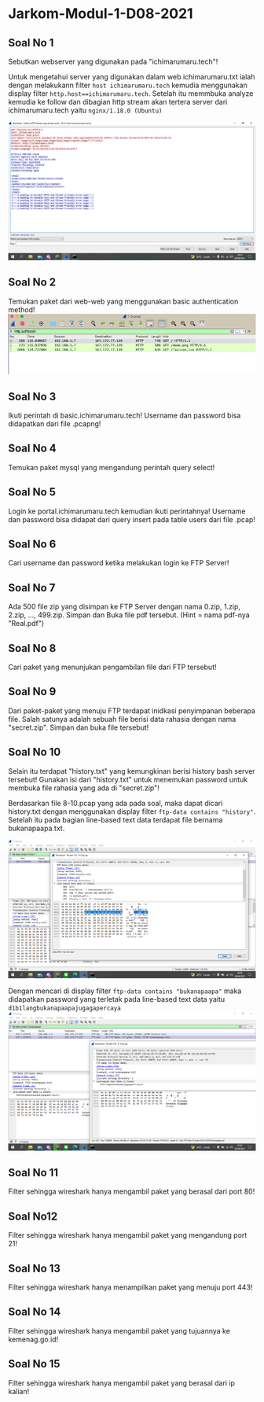 # Jarkom-Modul-1-D08-2021

## Soal No 1
Sebutkan webserver yang digunakan pada "ichimarumaru.tech"! 

Untuk mengetahui server yang digunakan dalam web ichimarumaru.txt ialah dengan melakukann filter  ``host ichimarumaru.tech`` kemudia menggunakan display filter ``http.host==ichimarumaru.tech``. Setelah itu memmbuka analyze kemudia ke follow dan dibagian http stream akan tertera server dari ichimarumaru.tech yaitu `nginx/1.18.0 (Ubuntu)`

![alt text](https://github.com/Aristya14/Jarkom-Modul-1-D08-2021/blob/main/no%201/no%201.png)

## Soal No 2
Temukan paket dari web-web yang menggunakan basic authentication method!
![2](./Gambar/2.png)
## Soal No 3
Ikuti perintah di basic.ichimarumaru.tech! Username dan password bisa didapatkan dari file .pcapng!

## Soal No 4
Temukan paket mysql yang mengandung perintah query select!

## Soal No 5
Login ke portal.ichimarumaru.tech kemudian ikuti perintahnya! Username dan password bisa didapat dari query insert pada table users dari file .pcap!

## Soal No 6
Cari username dan password ketika melakukan login ke FTP Server!

## Soal No 7
Ada 500 file zip yang disimpan ke FTP Server dengan nama 0.zip, 1.zip, 2.zip, ..., 499.zip. Simpan dan Buka file pdf tersebut. (Hint = nama pdf-nya "Real.pdf")

## Soal No 8
Cari paket yang menunjukan pengambilan file dari FTP tersebut!

## Soal No 9
Dari paket-paket yang menuju FTP terdapat inidkasi penyimpanan beberapa file. Salah satunya adalah sebuah file berisi data rahasia dengan nama "secret.zip". Simpan dan buka file tersebut!

## Soal No 10
Selain itu terdapat "history.txt" yang kemungkinan berisi history bash server tersebut! Gunakan isi dari "history.txt" untuk menemukan password untuk membuka file rahasia yang ada di "secret.zip"!

Berdasarkan file 8-10.pcap yang ada pada soal, maka dapat dicari history.txt dengan menggunakan display filter ``ftp-data contains "history"``.
Setelah itu pada bagian line-based text data terdapat file bernama bukanapaapa.txt.

![alt text](https://github.com/Aristya14/Jarkom-Modul-1-D08-2021/blob/main/no%2010/10%20history%20txt.png)

Dengan mencari di display filter ``ftp-data contains "bukanapaapa"`` maka didapatkan password yang terletak pada line-based text data yaitu `d1b1langbukanapaapajugagapercaya`
![alt text](https://github.com/Aristya14/Jarkom-Modul-1-D08-2021/blob/main/no%2010/10%20bukanapaapa%20txt.png)

## Soal No 11
Filter sehingga wireshark hanya mengambil paket yang berasal dari port 80! 

## Soal No12
Filter sehingga wireshark hanya mengambil paket yang mengandung port 21!

## Soal No 13
Filter sehingga wireshark hanya menampilkan paket yang menuju port 443!

## Soal No 14
Filter sehingga wireshark hanya mengambil paket yang tujuannya ke kemenag.go.id!

## Soal No 15
Filter sehingga wireshark hanya mengambil paket yang berasal dari ip kalian!
